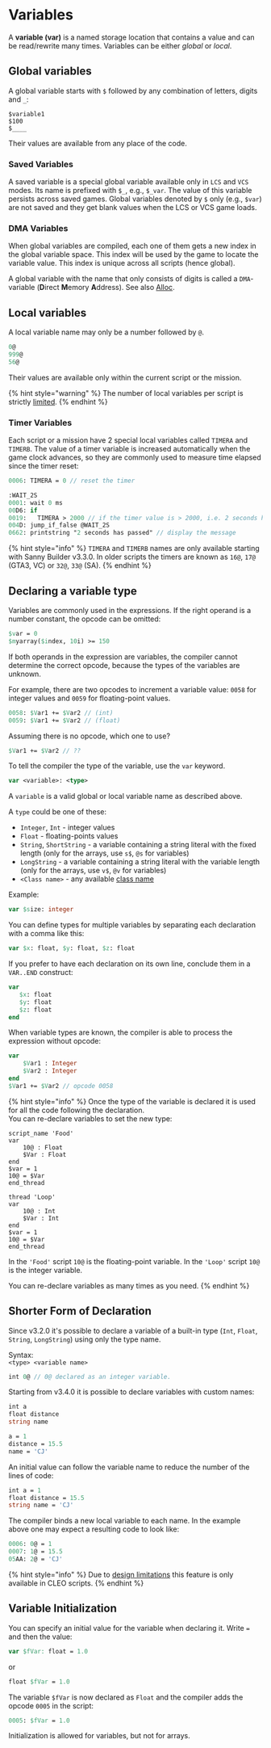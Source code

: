 # Variables

A **variable (var)** is a named storage location that contains a value and can be read/rewrite many times. Variables can be either _global_ or _local_.

## Global variables

A global variable starts with `$` followed by any combination of letters, digits and `_`:

`$variable1`\
`$100`\
`$____`

Their values are available from any place of the code.

### **Saved Variables**

A saved variable is a special global variable available only in `LCS` and `VCS` modes. Its name is prefixed with `$_`, e.g., `$_var`. The value of this variable persists across saved games. Global variables denoted by `$` only (e.g., `$var`) are not saved and they get blank values when the LCS or VCS game loads.

### DMA Variables

When global variables are compiled, each one of them gets a new index in the global variable space. This index will be used by the game to locate the variable value. This index is unique across all scripts (hence global).

A global variable with the name that only consists of digits is called a `DMA`-variable (**D**irect **M**emory **A**ddress). See also [Alloc](built-in-commands.md#alloc).

## Local variables

A local variable name may only be a number followed by `@`.

```pascal
0@ 
999@ 
56@
```

Their values are available only within the current script or the mission.

{% hint style="warning" %}
The number of local variables per script is strictly [limited](../scm-documentation/gta-limits.md).
{% endhint %}

### **Timer Variables**

Each script or a mission have 2 special local variables called `TIMERA` and `TIMERB`. The value of a timer variable is increased automatically when the game clock advances, so they are commonly used to measure time elapsed since the timer reset:

```pascal
0006: TIMERA = 0 // reset the timer

:WAIT_2S
0001: wait 0 ms
00D6: if
0019:   TIMERA > 2000 // if the timer value is > 2000, i.e. 2 seconds has passed
004D: jump_if_false @WAIT_2S
0662: printstring "2 seconds has passed" // display the message
```

{% hint style="info" %}
`TIMERA` and `TIMERB` names are only available starting with Sanny Builder v3.3.0. In older scripts the timers are known as `16@`, `17@` (GTA3, VC) or `32@`, `33@` (SA).
{% endhint %}

## Declaring a variable type

Variables are commonly used in the expressions. If the right operand is a number constant, the opcode can be omitted:

```pascal
$var = 0
$myarray($index, 10i) >= 150
```

If both operands in the expression are variables, the compiler cannot determine the correct opcode, because the types of the variables are unknown.

For example, there are two opcodes to increment a variable value: `0058` for integer values and `0059` for floating-point values.

```pascal
0058: $Var1 += $Var2 // (int)
0059: $Var1 += $Var2 // (float)
```

Assuming there is no opcode, which one to use?

```pascal
$Var1 += $Var2 // ??
```

To tell the compiler the type of the variable, use the `var` keyword.

```pascal
var <variable>: <type>
```

A `variable` is a valid global or local variable name as described above.

A `type` could be one of these:

* `Integer`, `Int` - integer values
* `Float` - floating-points values
* `String`, `ShortString` - a variable containing a string literal with the fixed length (only for the arrays, use `s$`, `@s` for variables)
* `LongString` - a variable containing a string literal with the variable length (only for the arrays, use `v$`, `@v` for variables)
* `<Class name>` - any available [class name](classes.md)

Example:

```pascal
var $size: integer
```

You can define types for multiple variables by separating each declaration with a comma like this:

```pascal
var $x: float, $y: float, $z: float
```

If you prefer to have each declaration on its own line, conclude them in a `VAR..END` construct:

```pascal
var
   $x: float
   $y: float
   $z: float
end
```

When variable types are known, the compiler is able to process the expression without opcode:

```pascal
var
    $Var1 : Integer
    $Var2 : Integer
end
$Var1 += $Var2 // opcode 0058
```



{% hint style="info" %}
Once the type of the variable is declared it is used for all the code following the declaration.\
You can re-declare variables to set the new type:

```
script_name 'Food'
var
    10@ : Float
    $Var : Float
end
$var = 1
10@ = $Var
end_thread

thread 'Loop'
var
    10@ : Int
    $Var : Int
end
$var = 1
10@ = $Var
end_thread
```

In the `'Food'` script `10@` is the floating-point variable. In the `'Loop'` script `10@` is the integer variable.

You can re-declare variables as many times as you need.
{% endhint %}

## Shorter Form of Declaration

Since v3.2.0 it's possible to declare a variable of a built-in type (`Int`, `Float`, `String`, `LongString`) using only the type name.

Syntax:\
`<type> <variable name>`

```pascal
int 0@ // 0@ declared as an integer variable.
```

Starting from v3.4.0 it is possible to declare variables with custom names:

```pascal
int a
float distance
string name

a = 1
distance = 15.5
name = 'CJ'
```

An initial value can follow the variable name to reduce the number of the lines of code:

```pascal
int a = 1
float distance = 15.5
string name = 'CJ'
```

The compiler binds a new local variable to each name. In the example above one may expect a resulting code to look like:

```pascal
0006: 0@ = 1 
0007: 1@ = 15.5 
05AA: 2@ = 'CJ'
```

{% hint style="info" %}
Due to [design limitations](https://github.com/sannybuilder/dev/issues/32) this feature is only available in CLEO scripts.
{% endhint %}

## Variable Initialization

You can specify an initial value for the variable when declaring it. Write `=` and then the value:

```pascal
var $fVar: float = 1.0
```

or

```pascal
float $fVar = 1.0
```

The variable `$fVar` is now declared as `Float` and the compiler adds the opcode `0005` in the script:

```pascal
0005: $fVar = 1.0
```

Initialization is allowed for variables, but not for arrays.
